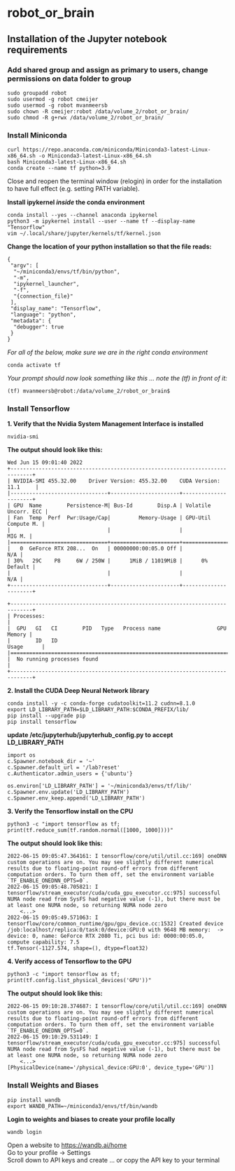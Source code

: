 # robot_or_brain

## Installation of the Jupyter notebook requirements

### Add shared group and assign as primary to users, change permissions on data folder to group
```
sudo groupadd robot
sudo usermod -g robot cmeijer
sudo usermod -g robot mvanmeersb
sudo chown -R cmeijer:robot /data/volume_2/robot_or_brain/
sudo chmod -R g+rwx /data/volume_2/robot_or_brain/
```

### Install Miniconda
```
curl https://repo.anaconda.com/miniconda/Miniconda3-latest-Linux-x86_64.sh -o Miniconda3-latest-Linux-x86_64.sh 
bash Miniconda3-latest-Linux-x86_64.sh
conda create --name tf python=3.9 
```
Close and reopen the terminal window (relogin) in order for the installation to have full effect (e.g. setting PATH variable).

**Install ipykernel _inside_ the conda environment**
```
conda install --yes --channel anaconda ipykernel
python3 -m ipykernel install --user --name tf --display-name "Tensorflow"
vim ~/.local/share/jupyter/kernels/tf/kernel.json
```
**Change the location of your python installation so that the file reads:**
```
{
 "argv": [
  "~/miniconda3/envs/tf/bin/python",
  "-m",
  "ipykernel_launcher",
  "-f",
  "{connection_file}"
 ],
 "display_name": "Tensorflow",
 "language": "python",
 "metadata": {
  "debugger": true
 }
}
```

*For all of the below, _make sure_ we are in the right conda environment*
```
conda activate tf 
```
*Your prompt should now look something like this ... note the (tf) in front of it:*
```
(tf) mvanmeersb@robot:/data/volume_2/robot_or_brain$ 
```

### Install Tensorflow
**1. Verify that the Nvidia System Management Interface is installed**
```
nvidia-smi
```
**The output should look like this:**
```
Wed Jun 15 09:01:40 2022       
+-----------------------------------------------------------------------------+
| NVIDIA-SMI 455.32.00    Driver Version: 455.32.00    CUDA Version: 11.1     |
|-------------------------------+----------------------+----------------------+
| GPU  Name        Persistence-M| Bus-Id        Disp.A | Volatile Uncorr. ECC |
| Fan  Temp  Perf  Pwr:Usage/Cap|         Memory-Usage | GPU-Util  Compute M. |
|                               |                      |               MIG M. |
|===============================+======================+======================|
|   0  GeForce RTX 208...  On   | 00000000:00:05.0 Off |                  N/A |
| 30%   29C    P8     6W / 250W |      1MiB / 11019MiB |      0%      Default |
|                               |                      |                  N/A |
+-------------------------------+----------------------+----------------------+
                                                                               
+-----------------------------------------------------------------------------+
| Processes:                                                                  |
|  GPU   GI   CI        PID   Type   Process name                  GPU Memory |
|        ID   ID                                                   Usage      |
|=============================================================================|
|  No running processes found                                                 |
+-----------------------------------------------------------------------------+
```

**2. Install the CUDA Deep Neural Network library**
```
conda install -y -c conda-forge cudatoolkit=11.2 cudnn=8.1.0 
export LD_LIBRARY_PATH=$LD_LIBRARY_PATH:$CONDA_PREFIX/lib/ 
pip install --upgrade pip 
pip install tensorflow 
```
**update /etc/jupyterhub/jupyterhub_config.py to accept LD_LIBRARY_PATH**
```
import os
c.Spawner.notebook_dir = '~'
c.Spawner.default_url = '/lab?reset'
c.Authenticator.admin_users = {'ubuntu'}

os.environ['LD_LIBRARY_PATH'] = '~/miniconda3/envs/tf/lib/'
c.Spawner.env.update('LD_LIBRARY_PATH')
c.Spawner.env_keep.append('LD_LIBRARY_PATH')
```

**3. Verify the Tensorflow install on the CPU**
```
python3 -c "import tensorflow as tf; print(tf.reduce_sum(tf.random.normal([1000, 1000])))" 
```
**The output should look like this:**
```
2022-06-15 09:05:47.364161: I tensorflow/core/util/util.cc:169] oneDNN custom operations are on. You may see slightly different numerical results due to floating-point round-off errors from different computation orders. To turn them off, set the environment variable `TF_ENABLE_ONEDNN_OPTS=0`.
2022-06-15 09:05:48.705821: I tensorflow/stream_executor/cuda/cuda_gpu_executor.cc:975] successful NUMA node read from SysFS had negative value (-1), but there must be at least one NUMA node, so returning NUMA node zero
    <...>
2022-06-15 09:05:49.571063: I tensorflow/core/common_runtime/gpu/gpu_device.cc:1532] Created device /job:localhost/replica:0/task:0/device:GPU:0 with 9648 MB memory:  -> device: 0, name: GeForce RTX 2080 Ti, pci bus id: 0000:00:05.0, compute capability: 7.5
tf.Tensor(-1127.574, shape=(), dtype=float32)
```

**4. Verify access of Tensorflow to the GPU**
```
python3 -c "import tensorflow as tf; print(tf.config.list_physical_devices('GPU'))" 
```
**The output should look like this:**
```
2022-06-15 09:10:28.374687: I tensorflow/core/util/util.cc:169] oneDNN custom operations are on. You may see slightly different numerical results due to floating-point round-off errors from different computation orders. To turn them off, set the environment variable `TF_ENABLE_ONEDNN_OPTS=0`.
2022-06-15 09:10:29.531149: I tensorflow/stream_executor/cuda/cuda_gpu_executor.cc:975] successful NUMA node read from SysFS had negative value (-1), but there must be at least one NUMA node, so returning NUMA node zero
    <...>
[PhysicalDevice(name='/physical_device:GPU:0', device_type='GPU')]
```

### Install Weights and Biases
``` 
pip install wandb 
export WANDB_PATH=~/miniconda3/envs/tf/bin/wandb
```
**Login to weights and biases to create your profile locally**
```
wandb login
```
Open a website to https://wandb.ai/home  
Go to your profile -> Settings  
Scroll down to API keys and create ... or copy the API key to your terminal  


